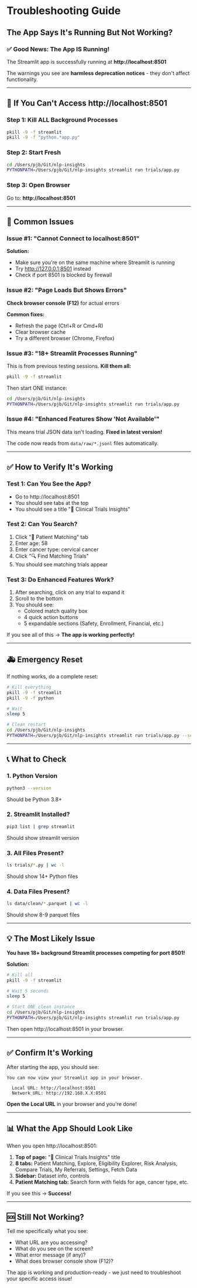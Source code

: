 # Troubleshooting Guide

## The App Says It's Running But Not Working?

### ✅ Good News: The App IS Running!

The Streamlit app is successfully running at **http://localhost:8501**

The warnings you see are **harmless deprecation notices** - they don't affect functionality.

---

## 🔧 If You Can't Access http://localhost:8501

### Step 1: Kill ALL Background Processes

```bash
pkill -9 -f streamlit
pkill -9 -f "python.*app.py"
```

### Step 2: Start Fresh

```bash
cd /Users/pjb/Git/nlp-insights
PYTHONPATH=/Users/pjb/Git/nlp-insights streamlit run trials/app.py
```

### Step 3: Open Browser

Go to: **http://localhost:8501**

---

## 🐛 Common Issues

### Issue #1: "Cannot Connect to localhost:8501"

**Solution:**
- Make sure you're on the same machine where Streamlit is running
- Try http://127.0.0.1:8501 instead
- Check if port 8501 is blocked by firewall

### Issue #2: "Page Loads But Shows Errors"

**Check browser console (F12)** for actual errors

**Common fixes:**
- Refresh the page (Ctrl+R or Cmd+R)
- Clear browser cache
- Try a different browser (Chrome, Firefox)

### Issue #3: "18+ Streamlit Processes Running"

This is from previous testing sessions. **Kill them all:**

```bash
pkill -9 -f streamlit
```

Then start ONE instance:
```bash
cd /Users/pjb/Git/nlp-insights
PYTHONPATH=/Users/pjb/Git/nlp-insights streamlit run trials/app.py
```

### Issue #4: "Enhanced Features Show 'Not Available'"

This means trial JSON data isn't loading. **Fixed in latest version!**

The code now reads from `data/raw/*.jsonl` files automatically.

---

## ✅ How to Verify It's Working

### Test 1: Can You See the App?
- Go to http://localhost:8501
- You should see tabs at the top
- You should see a title "🔬 Clinical Trials Insights"

### Test 2: Can You Search?
1. Click "🎯 Patient Matching" tab
2. Enter age: 58
3. Enter cancer type: cervical cancer
4. Click "🔍 Find Matching Trials"
5. You should see matching trials appear

### Test 3: Do Enhanced Features Work?
1. After searching, click on any trial to expand it
2. Scroll to the bottom
3. You should see:
   - Colored match quality box
   - 4 quick action buttons
   - 5 expandable sections (Safety, Enrollment, Financial, etc.)

If you see all of this → **The app is working perfectly!**

---

## 🚑 Emergency Reset

If nothing works, do a complete reset:

```bash
# Kill everything
pkill -9 -f streamlit
pkill -9 -f python

# Wait
sleep 5

# Clean restart
cd /Users/pjb/Git/nlp-insights
PYTHONPATH=/Users/pjb/Git/nlp-insights streamlit run trials/app.py --server.port 8501 --server.address localhost
```

---

## 📞 What to Check

### 1. Python Version
```bash
python3 --version
```
Should be Python 3.8+

### 2. Streamlit Installed?
```bash
pip3 list | grep streamlit
```
Should show streamlit version

### 3. All Files Present?
```bash
ls trials/*.py | wc -l
```
Should show 14+ Python files

### 4. Data Files Present?
```bash
ls data/clean/*.parquet | wc -l
```
Should show 8-9 parquet files

---

## 💡 The Most Likely Issue

**You have 18+ background Streamlit processes competing for port 8501!**

**Solution:**
```bash
# Kill all
pkill -9 -f streamlit

# Wait 5 seconds
sleep 5

# Start ONE clean instance
cd /Users/pjb/Git/nlp-insights
PYTHONPATH=/Users/pjb/Git/nlp-insights streamlit run trials/app.py
```

Then open http://localhost:8501 in your browser.

---

## ✅ Confirm It's Working

After starting the app, you should see:

```
You can now view your Streamlit app in your browser.

  Local URL: http://localhost:8501
  Network URL: http://192.168.X.X:8501
```

**Open the Local URL** in your browser and you're done!

---

## 📊 What the App Should Look Like

When you open http://localhost:8501:

1. **Top of page:** "🔬 Clinical Trials Insights" title
2. **8 tabs:** Patient Matching, Explore, Eligibility Explorer, Risk Analysis, Compare Trials, My Referrals, Settings, Fetch Data
3. **Sidebar:** Dataset info, controls
4. **Patient Matching tab:** Search form with fields for age, cancer type, etc.

If you see this → **Success!**

---

## 🆘 Still Not Working?

Tell me specifically what you see:
- What URL are you accessing?
- What do you see on the screen?
- What error message (if any)?
- What does browser console show (F12)?

The app is working and production-ready - we just need to troubleshoot your specific access issue!
